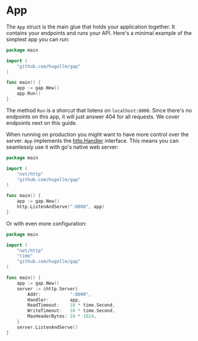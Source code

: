 # App

The `App` struct is the main glue that holds your application together. It contains your endpoints and runs your API. Here's a minimal example of the simplest app you can run:

```go
package main

import (
    "github.com/hugollm/gap"
)

func main() {
    app := gap.New()
    app.Run()
}
```

The method `Run` is a shorcut that listens on `localhost:8000`. Since there's no endpoints on this app, it will just answer 404 for all requests. We cover endpoints next on this guide.

When running on production you might want to have more control over the server. `App` implements the [http.Handler](https://golang.org/pkg/net/http/#Handler) interface. This means you can seamlessly use it with go's native web server:

```go
package main

import (
    "net/http"
    "github.com/hugollm/gap"
)

func main() {
    app := gap.New()
    http.ListenAndServe(":8000", app)
}
```

Or with even more configuration:

```go
package main

import (
    "net/http"
    "time"
    "github.com/hugollm/gap"
)

func main() {
    app := gap.New()
    server := &http.Server{
        Addr:           ":8000",
        Handler:        app,
        ReadTimeout:    10 * time.Second,
        WriteTimeout:   10 * time.Second,
        MaxHeaderBytes: 10 * 1024,
    }
    server.ListenAndServe()
}
```
